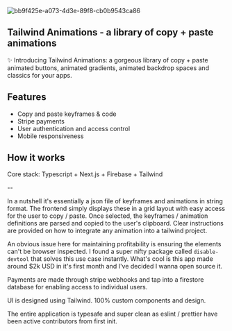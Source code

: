 
![bb9f425e-a073-4d3e-89f8-cb0b9543ca86](https://github.com/jacobbinnie/tailwind-animations/assets/83803154/bfcb4ba6-6cb2-48a5-a3fa-52b3b930c24a)

## Tailwind Animations - a library of copy + paste animations

✨ Introducing Tailwind Animations: a gorgeous library of copy + paste animated buttons, animated gradients, animated backdrop spaces and classics for your apps.

## Features

- Copy and paste keyframes & code
- Stripe payments
- User authentication and access control
- Mobile responsiveness

## How it works

Core stack: Typescript + Next.js + Firebase + Tailwind

--

In a nutshell it's essentially a json file of keyframes and animations in string format. The frontend simply displays these in a grid layout with easy access for the user to copy / paste. Once selected, the keyframes / animation definitions are parsed and copied to the user's clipboard. Clear instructions are provided on how to integrate any animation into a tailwind project.

An obvious issue here for maintaining profitability is ensuring the elements can't be browser inspected. I found a super nifty package called `disable-devtool` that solves this use case instantly. What's cool is this app made around $2k USD in it's first month and I've decided I wanna open source it.

Payments are made through stripe webhooks and tap into a firestore database for enabling access to individual users.

UI is designed using Tailwind. 100% custom components and design.

The entire application is typesafe and super clean as eslint / prettier have been active contributors from first init.
